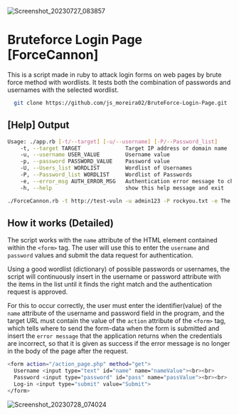 ![Screenshot_20230727_083857](https://github.com/JoaoPedroMoreira02/BruteForce_Web/assets/103542430/f87863dc-2283-43f6-be8e-4985256b0bdc)

# Bruteforce Login Page [ForceCannon]

This is a script made in ruby to attack login forms on web pages by brute force method with wordlists. It tests both the combination of passwords and usernames with the selected wordlist.


```bash
  git clone https://github.com/js_moreira02/BruteForce-Login-Page.git
```

## [Help] Output

```bash
Usage: ./app.rb [-t/--target] [-u/--username] [-P/--Password_list]
    -t, --target TARGET              Target IP address or domain name
    -u, --username USER_VALUE        Username value
    -p, --password PASSWORD_VALUE    Password value
    -U, --Users_list WORDLIST        Wordlist of Usernames
    -P, --Password_list WORDLIST     Wordlist of Passwords
    -e, --error_msg AUTH_ERROR_MSG   Authentication error message to check if the attack was successful
    -h, --help                       show this help message and exit

```

```bash 
./ForceCannon.rb -t http://test-vuln -u admin123 -P rockyou.txt -e The username or password provided is incorrect 
```

## How it works (Detailed)

The script works with the `name` attribute of the HTML element contained within the `<form>` tag. The user will use this to enter the `username` and `password` values and submit the data request for authentication.

Using a good wordlist (dictionary) of possible passwords or usernames, the script will continuously insert in the username or password attribute with the items in the list until it finds the right match and the authentication request is approved.

For this to occur correctly, the user must enter the identifier(value) of the `name` attribute of the username and password field in the program, and the target URL must contain the value of the `action` attribute of the `<form>` tag, which tells where to send the form-data when the form is submitted and insert the `error message` that the application returns when the credentials are incorrect, so that it is given as success if the error message is no longer in the body of the page after the request.

```bash
<form action="/action_page.php" method="get">
  Username <input type="text" id="name" name="nameValue"><br><br>
  Password <input type="password" id="pass" name="passValue"><br><br>
  Log-in <input type="submit" value="Submit">
</form>
```


![Screenshot_20230728_074024](https://github.com/JoaoPedroMoreira02/BruteForce-Login-Page/assets/103542430/ac3f4494-c883-4c32-8433-58044b25b2c8)
